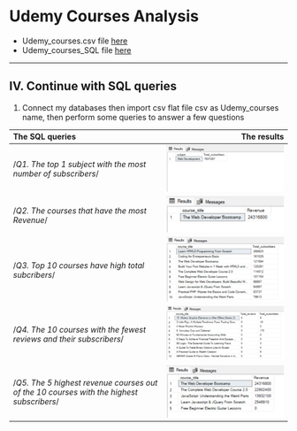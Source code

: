 # Udemy Courses Analysis
* Udemy_courses.csv file [here](https://github.com/LucasAnalyst/Udemy-Courses-Analysis/blob/main/2.%20Udemy_courses.csv)
* Udemy_courses_SQL file [here](https://github.com/LucasAnalyst/Udemy-Courses-Analysis/blob/main/3.%20UDEMY_COURSES_SQL.sql)
---
## IV. Continue with SQL queries
1. Connect my databases then import csv flat file csv as Udemy_courses name, then perform some queries to answer a few questions

The SQL queries        |The results
:----------------------|---------------------------:
/*Q1. The top 1 subject with the most number of subscribers*/|![](images/SQL1.1.png)
/*Q2. The courses that have the most Revenue*/|![](images/SQL2.1.png)
/*Q3. Top 10 courses have high total subcribers*/|![](images/SQL3.1.png)
/*Q4. The 10 courses with the fewest reviews and their subscribers*/|![](images/SQL4.1.png)
/*Q5. The 5 highest revenue courses out of the 10 courses with the highest subscribers*/|![](images/SQL5.1.png)






